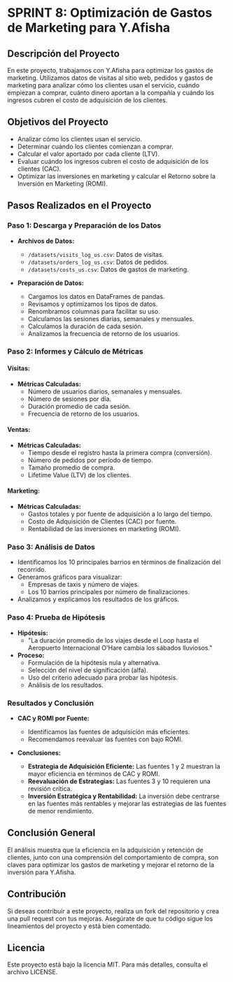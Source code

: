 # SPRINT 8: Optimización de Gastos de Marketing para Y.Afisha

## Descripción del Proyecto

En este proyecto, trabajamos con Y.Afisha para optimizar los gastos de marketing. Utilizamos datos de visitas al sitio web, pedidos y gastos de marketing para analizar cómo los clientes usan el servicio, cuándo empiezan a comprar, cuánto dinero aportan a la compañía y cuándo los ingresos cubren el costo de adquisición de los clientes.

## Objetivos del Proyecto

- Analizar cómo los clientes usan el servicio.
- Determinar cuándo los clientes comienzan a comprar.
- Calcular el valor aportado por cada cliente (LTV).
- Evaluar cuándo los ingresos cubren el costo de adquisición de los clientes (CAC).
- Optimizar las inversiones en marketing y calcular el Retorno sobre la Inversión en Marketing (ROMI).

## Pasos Realizados en el Proyecto

### Paso 1: Descarga y Preparación de los Datos

- **Archivos de Datos:**
  - `/datasets/visits_log_us.csv`: Datos de visitas.
  - `/datasets/orders_log_us.csv`: Datos de pedidos.
  - `/datasets/costs_us.csv`: Datos de gastos de marketing.

- **Preparación de Datos:**
  - Cargamos los datos en DataFrames de pandas.
  - Revisamos y optimizamos los tipos de datos.
  - Renombramos columnas para facilitar su uso.
  - Calculamos las sesiones diarias, semanales y mensuales.
  - Calculamos la duración de cada sesión.
  - Analizamos la frecuencia de retorno de los usuarios.

### Paso 2: Informes y Cálculo de Métricas

#### Visitas:
- **Métricas Calculadas:**
  - Número de usuarios diarios, semanales y mensuales.
  - Número de sesiones por día.
  - Duración promedio de cada sesión.
  - Frecuencia de retorno de los usuarios.

#### Ventas:
- **Métricas Calculadas:**
  - Tiempo desde el registro hasta la primera compra (conversión).
  - Número de pedidos por período de tiempo.
  - Tamaño promedio de compra.
  - Lifetime Value (LTV) de los clientes.

#### Marketing:
- **Métricas Calculadas:**
  - Gastos totales y por fuente de adquisición a lo largo del tiempo.
  - Costo de Adquisición de Clientes (CAC) por fuente.
  - Rentabilidad de las inversiones en marketing (ROMI).

### Paso 3: Análisis de Datos

- Identificamos los 10 principales barrios en términos de finalización del recorrido.
- Generamos gráficos para visualizar:
  - Empresas de taxis y número de viajes.
  - Los 10 barrios principales por número de finalizaciones.
- Analizamos y explicamos los resultados de los gráficos.

### Paso 4: Prueba de Hipótesis

- **Hipótesis:**
  - "La duración promedio de los viajes desde el Loop hasta el Aeropuerto Internacional O'Hare cambia los sábados lluviosos."
- **Proceso:**
  - Formulación de la hipótesis nula y alternativa.
  - Selección del nivel de significación (alfa).
  - Uso del criterio adecuado para probar las hipótesis.
  - Análisis de los resultados.

### Resultados y Conclusión

- **CAC y ROMI por Fuente:**
  - Identificamos las fuentes de adquisición más eficientes.
  - Recomendamos reevaluar las fuentes con bajo ROMI.

- **Conclusiones:**
  - **Estrategia de Adquisición Eficiente:** Las fuentes 1 y 2 muestran la mayor eficiencia en términos de CAC y ROMI.
  - **Reevaluación de Estrategias:** Las fuentes 3 y 10 requieren una revisión crítica.
  - **Inversión Estratégica y Rentabilidad:** La inversión debe centrarse en las fuentes más rentables y mejorar las estrategias de las fuentes de menor rendimiento.

## Conclusión General

El análisis muestra que la eficiencia en la adquisición y retención de clientes, junto con una comprensión del comportamiento de compra, son claves para optimizar los gastos de marketing y mejorar el retorno de la inversión para Y.Afisha.

## Contribución

Si deseas contribuir a este proyecto, realiza un fork del repositorio y crea una pull request con tus mejoras. Asegúrate de que tu código sigue los lineamientos del proyecto y está bien comentado.

## Licencia

Este proyecto está bajo la licencia MIT. Para más detalles, consulta el archivo LICENSE.
